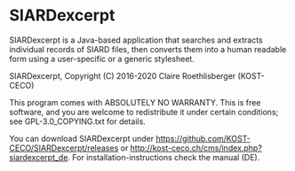 SIARDexcerpt
============

SIARDexcerpt is a Java-based application that searches and extracts individual records of SIARD files, then converts them into a human readable form using a user-specific or a generic stylesheet.

SIARDexcerpt, Copyright (C) 2016-2020 Claire Roethlisberger (KOST-CECO)

This program comes with ABSOLUTELY NO WARRANTY.
This is free software, and you are welcome to redistribute it under 
certain conditions; see GPL-3.0_COPYING.txt for details.

You can download SIARDexcerpt under https://github.com/KOST-CECO/SIARDexcerpt/releases or http://kost-ceco.ch/cms/index.php?siardexcerpt_de. 
For installation-instructions check the manual (DE).

